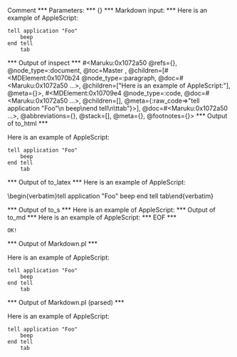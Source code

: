 Comment
*** Parameters: ***
{}
*** Markdown input: ***
Here is an example of AppleScript:

    tell application "Foo"
        beep
    end tell
    	tab

*** Output of inspect ***
#<Maruku:0x1072a50 @refs={}, @node_type=:document, @toc=Master
, @children=[#<MDElement:0x1070b24 @node_type=:paragraph, @doc=#<Maruku:0x1072a50 ...>, @children=["Here is an example of AppleScript:"], @meta={}>, #<MDElement:0x10709e4 @node_type=:code, @doc=#<Maruku:0x1072a50 ...>, @children=[], @meta={:raw_code=>"tell application \"Foo\"\n    beep\nend tell\n\ttab"}>], @doc=#<Maruku:0x1072a50 ...>, @abbreviations={}, @stack=[], @meta={}, @footnotes={}>
*** Output of to_html ***
<p>Here is an example of AppleScript:</p
    ><pre
      ><code>tell application &quot;Foo&quot;
    beep
end tell
	tab</code
    ></pre
  >
*** Output of to_latex ***
Here is an example of AppleScript:

\begin{verbatim}tell application "Foo"
    beep
end tell
	tab\end{verbatim}

*** Output of to_s ***
Here is an example of AppleScript:
*** Output of to_md ***
Here is an example of AppleScript:
*** EOF ***



	OK!



*** Output of Markdown.pl ***
<p>Here is an example of AppleScript:</p>

<pre><code>tell application "Foo"
    beep
end tell
    tab
</code></pre>

*** Output of Markdown.pl (parsed) ***
<p>Here is an example of AppleScript:</p
    ><pre
      ><code>tell application "Foo"
    beep
end tell
    tab
</code
    ></pre
  >